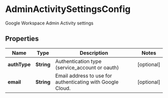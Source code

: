 

# AdminActivitySettingsConfig

Google Workspace Admin Activity settings

## Properties

| Name | Type | Description | Notes |
|------------ | ------------- | ------------- | -------------|
|**authType** | **String** | Authentication type (service_account or oauth) |  [optional] |
|**email** | **String** | Email address to use for authenticating with Google Cloud. |  [optional] |



